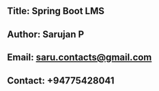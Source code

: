 ## Title: Spring Boot LMS
## Author: Sarujan P
## Email: saru.contacts@gmail.com
## Contact: +94775428041
